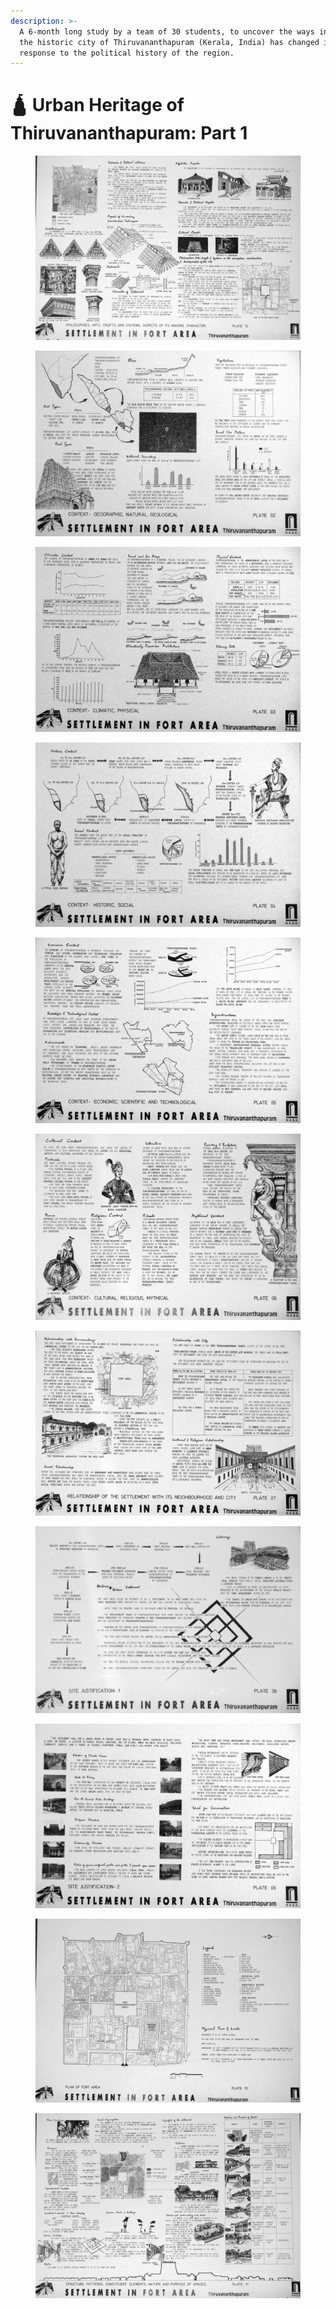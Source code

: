 ```yaml
---
description: >-
  A 6-month long study by a team of 30 students, to uncover the ways in which
  the historic city of Thiruvananthapuram (Kerala, India) has changed in
  response to the political history of the region.
---
```


# 🛕 Urban Heritage of Thiruvananthapuram: Part 1



<figure><img src="../../../.gitbook/assets/12.JPG" alt=""><figcaption></figcaption></figure>

<figure><img src="../../../.gitbook/assets/2.JPG" alt=""><figcaption></figcaption></figure>

<figure><img src="../../../.gitbook/assets/3.JPG" alt=""><figcaption></figcaption></figure>

<figure><img src="../../../.gitbook/assets/4.JPG" alt=""><figcaption></figcaption></figure>

<figure><img src="../../../.gitbook/assets/5.JPG" alt=""><figcaption></figcaption></figure>

<figure><img src="../../../.gitbook/assets/6.JPG" alt=""><figcaption></figcaption></figure>

<figure><img src="../../../.gitbook/assets/7.JPG" alt=""><figcaption></figcaption></figure>

<figure><img src="../../../.gitbook/assets/8.JPG" alt=""><figcaption></figcaption></figure>

<figure><img src="../../../.gitbook/assets/9.JPG" alt=""><figcaption></figcaption></figure>

<figure><img src="../../../.gitbook/assets/10.JPG" alt=""><figcaption></figcaption></figure>

<figure><img src="../../../.gitbook/assets/11.JPG" alt=""><figcaption></figcaption></figure>
